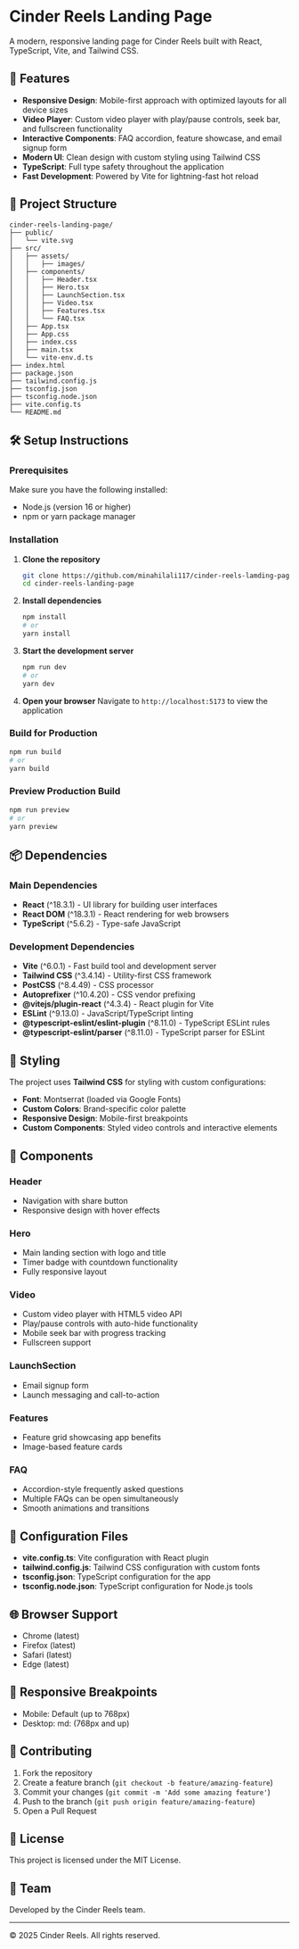 # Cinder Reels Landing Page

A modern, responsive landing page for Cinder Reels built with React, TypeScript, Vite, and Tailwind CSS.

## 🚀 Features

- **Responsive Design**: Mobile-first approach with optimized layouts for all device sizes
- **Video Player**: Custom video player with play/pause controls, seek bar, and fullscreen functionality
- **Interactive Components**: FAQ accordion, feature showcase, and email signup form
- **Modern UI**: Clean design with custom styling using Tailwind CSS
- **TypeScript**: Full type safety throughout the application
- **Fast Development**: Powered by Vite for lightning-fast hot reload

## 📁 Project Structure

```
cinder-reels-landing-page/
├── public/
│   └── vite.svg
├── src/
│   ├── assets/
│   │   ├── images/
│   ├── components/
│   │   ├── Header.tsx
│   │   ├── Hero.tsx
│   │   ├── LaunchSection.tsx
│   │   ├── Video.tsx
│   │   ├── Features.tsx
│   │   └── FAQ.tsx
│   ├── App.tsx
│   ├── App.css
│   ├── index.css
│   ├── main.tsx
│   └── vite-env.d.ts
├── index.html
├── package.json
├── tailwind.config.js
├── tsconfig.json
├── tsconfig.node.json
├── vite.config.ts
└── README.md
```

## 🛠️ Setup Instructions

### Prerequisites

Make sure you have the following installed:
- Node.js (version 16 or higher)
- npm or yarn package manager

### Installation

1. **Clone the repository**
   ```bash
   git clone https://github.com/minahilali117/cinder-reels-lamding-page.git
   cd cinder-reels-landing-page
   ```

2. **Install dependencies**
   ```bash
   npm install
   # or
   yarn install
   ```

3. **Start the development server**
   ```bash
   npm run dev
   # or
   yarn dev
   ```

4. **Open your browser**
   Navigate to `http://localhost:5173` to view the application

### Build for Production

```bash
npm run build
# or
yarn build
```

### Preview Production Build

```bash
npm run preview
# or
yarn preview
```

## 📦 Dependencies

### Main Dependencies
- **React** (^18.3.1) - UI library for building user interfaces
- **React DOM** (^18.3.1) - React rendering for web browsers
- **TypeScript** (^5.6.2) - Type-safe JavaScript

### Development Dependencies
- **Vite** (^6.0.1) - Fast build tool and development server
- **Tailwind CSS** (^3.4.14) - Utility-first CSS framework
- **PostCSS** (^8.4.49) - CSS processor
- **Autoprefixer** (^10.4.20) - CSS vendor prefixing
- **@vitejs/plugin-react** (^4.3.4) - React plugin for Vite
- **ESLint** (^9.13.0) - JavaScript/TypeScript linting
- **@typescript-eslint/eslint-plugin** (^8.11.0) - TypeScript ESLint rules
- **@typescript-eslint/parser** (^8.11.0) - TypeScript parser for ESLint

## 🎨 Styling

The project uses **Tailwind CSS** for styling with custom configurations:
- **Font**: Montserrat (loaded via Google Fonts)
- **Custom Colors**: Brand-specific color palette
- **Responsive Design**: Mobile-first breakpoints
- **Custom Components**: Styled video controls and interactive elements

## 🧩 Components

### Header
- Navigation with share button
- Responsive design with hover effects

### Hero
- Main landing section with logo and title
- Timer badge with countdown functionality
- Fully responsive layout

### Video
- Custom video player with HTML5 video API
- Play/pause controls with auto-hide functionality
- Mobile seek bar with progress tracking
- Fullscreen support

### LaunchSection
- Email signup form
- Launch messaging and call-to-action

### Features
- Feature grid showcasing app benefits
- Image-based feature cards

### FAQ
- Accordion-style frequently asked questions
- Multiple FAQs can be open simultaneously
- Smooth animations and transitions

## 🔧 Configuration Files

- **vite.config.ts**: Vite configuration with React plugin
- **tailwind.config.js**: Tailwind CSS configuration with custom fonts
- **tsconfig.json**: TypeScript configuration for the app
- **tsconfig.node.json**: TypeScript configuration for Node.js tools

## 🌐 Browser Support

- Chrome (latest)
- Firefox (latest)
- Safari (latest)
- Edge (latest)

## 📱 Responsive Breakpoints

- Mobile: Default (up to 768px)
- Desktop: md: (768px and up)

## 🤝 Contributing

1. Fork the repository
2. Create a feature branch (`git checkout -b feature/amazing-feature`)
3. Commit your changes (`git commit -m 'Add some amazing feature'`)
4. Push to the branch (`git push origin feature/amazing-feature`)
5. Open a Pull Request

## 📄 License

This project is licensed under the MIT License.

## 👥 Team

Developed by the Cinder Reels team.

---

© 2025 Cinder Reels. All rights reserved.
